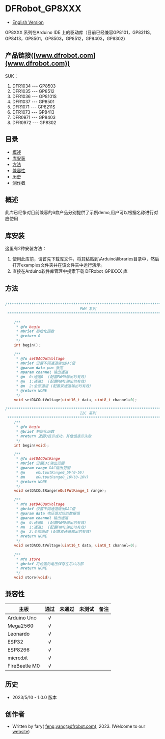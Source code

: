 # DFRobot_GP8XXX
* [English Version](./README.md)

GP8XXX 系列在Arduino IDE 上的驱动库（目前已经兼容GP8101，GP8211S，GP8413，GP8501，GP8503，GP8512，GP8403，GP8302）

## 产品链接([www.dfrobot.com](www.dfrobot.com))

SUK：

1. DFR1034 --- GP8503
2. DFR1035 --- GP8512
3. DFR1036 --- GP8101S
4. DFR1037 --- GP8501
5. DFR1071 --- GP8211S
6. DFR1073 --- GP8413
7. DFR0971 --- GP8403
8. DFR0972 --- GP8302

## 目录

* [概述](#概述)
* [库安装](#库安装)
* [方法](#方法)
* [兼容性](#兼容性)
* [历史](#历史)
* [创作者](#创作者)

## 概述

  此库已经争对目前兼容的6款产品分别提供了示例demo,用户可以根据名称进行对应使用

## 库安装

这里有2种安装方法：
1. 使用此库前，请首先下载库文件，将其粘贴到\Arduino\libraries目录中，然后打开examples文件夹并在该文件夹中运行演示。
2. 直接在Arduino软件库管理中搜索下载 DFRobot_GP8XXX 库

## 方法

```C++

/**************************************************************************
                                  PWM 系列
 **************************************************************************/

	/**
     * @fn begin
     * @brief 初始化函数
     * @return 0
     */
    int begin();

    /**
     * @fn setDACOutVoltage
     * @brief 设置不同通道输出DAC值
     * @param data pwm 脉宽
     * @param channel 输出通道
     * @n  0:通道0  (配置PWM0输出时有效)
     * @n  1:通道1  (配置PWM1输出时有效)
     * @n  2:全部通道 (配置双通道输出时有效)
     * @return NONE
     */
    void setDACOutVoltage(uint16_t data, uint8_t channel=0);

/**************************************************************************
                                  I2C 系列
 **************************************************************************/
    /**
     * @fn begin
     * @brief 初始化函数
     * @return 返回0表示成功，其他值表示失败 
     */
    int begin(void);

    /**
     * @fn setDACOutRange
     * @brief 设置DAC输出范围
     * @param range DAC输出范围
     * @n     eOutputRange0_5V(0-5V)
     * @n     eOutputRange0_10V(0-10V)
     * @return NONE
     */	
    void setDACOutRange(eOutPutRange_t range);

    /**
     * @fn setDACOutVoltage
     * @brief 设置不同通道输出DAC值
     * @param data 电压值对应的数据值
     * @param channel 输出通道
     * @n  0:通道0  (配置PWM0输出时有效)
     * @n  1:通道1  (配置PWM1输出时有效)
     * @n  2:全部通道 (配置双通道输出时有效)
     * @return NONE
     */
    void setDACOutVoltage(uint16_t data, uint8_t channel=0);
	
    /**
     * @fn store
     * @brief 将设置的电压保存在芯片内部
     * @return NONE
     */
    void store(void);

```

## 兼容性

主板               | 通过          | 未通过      | 未测试   | 备注
------------------ | :----------: | :----------: | :---------: | -----
Arduino Uno        |       √       |              |             | 
Mega2560           |      √       |              |             | 
Leonardo           |      √       |              |             | 
ESP32              |      √       |              |             | 
ESP8266            |      √       |              |             | 
micro:bit          |      √       |              |             | 
FireBeetle M0      |      √       |              |             | 


## 历史

- 2023/5/10 - 1.0.0 版本

## 创作者

- Written by fary( feng.yang@dfrobot.com), 2023. (Welcome to our [website](https://www.dfrobot.com/))

